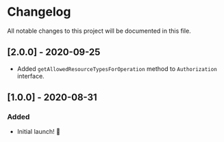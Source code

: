 # Changelog

All notable changes to this project will be documented in this file.

## [2.0.0] - 2020-09-25

- Added `getAllowedResourceTypesForOperation` method to `Authorization` interface.

## [1.0.0] - 2020-08-31

### Added

- Initial launch! :rocket:
